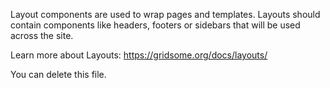 Layout components are used to wrap pages and templates. Layouts should contain components like
headers, footers or sidebars that will be used across the site.

Learn more about Layouts: https://gridsome.org/docs/layouts/

You can delete this file.
